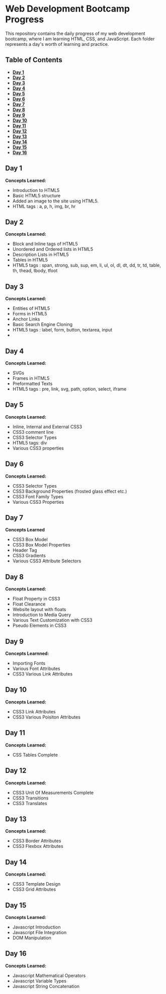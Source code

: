 # Web Development Bootcamp Progress

This repository contains the daily progress of my web development bootcamp, where I am learning HTML, CSS, and JavaScript. Each folder represents a day's worth of learning and practice.

## Table of Contents

- **[Day 1](#day-1)**<br>
- **[Day 2](#day-2)**<br>
- **[Day 3](#day-3)**<br>
- **[Day 4](#day-4)**<br>
- **[Day 5](#day-5)**<br>
- **[Day 6](#day-6)**<br>
- **[Day 7](#day-7)**<br>
- **[Day 8](#day-8)**<br>
- **[Day 9](#day-9)**<br>
- **[Day 10](#day-10)**<br>
- **[Day 11](#day-11)**<br>
- **[Day 12](#day-12)**<br>
- **[Day 13](#day-13)**<br>
- **[Day 14](#day-14)**<br>
- **[Day 15](#day-15)**<br>
- **[Day 16](#day-16)**<br>

## Day 1

**Concepts Learned:**

- Introduction to HTML5
- Basic HTML5 structure
- Added an image to the site using HTML5.
- HTML tags : a, p, h, img, br, hr

## Day 2

**Concepts Learned:**

- Block and Inline tags of HTML5
- Unordered and Ordered lists in HTML5
- Description Lists in HTML5
- Tables in HTML5
- HTML5 tags : span, strong, sub, sup, em, li, ul, ol, dl, dt, dd, tr, td, table, th, thead, tbody, tfoot

## Day 3

**Concepts Learned:**

- Entities of HTML5
- Forms in HTML5
- Anchor Links
- Basic Search Engine Cloning
- HTML5 tags : label, form, button, textarea, input
-

## Day 4

**Concepts Learned:**

- SVGs
- Frames in HTML5
- Preformatted Texts
- HTML5 tags : pre, link, svg, path, option, select, iframe

## Day 5

**Concepts Learned:**

- Inline, Internal and External CSS3
- CSS3 comment line
- CSS3 Selector Types
- HTML5 tags: div
- Various CSS3 properties

## Day 6

**Concepts Learned:**

- CSS3 Selector Types
- CSS3 Background Properties (frosted glass effect etc.)
- CSS3 Font Family Types
- Various CSS3 Properties

## Day 7

**Concepts Learned**

- CSS3 Box Model
- CSS3 Box Model Properties
- Header Tag
- CSS3 Gradients
- Various CSS3 Attribute Selectors

## Day 8

**Concepts Learned:**

- Float Property in CSS3
- Float Clearance
- Website layout with floats
- Introduction to Media Query
- Various Text Customization with CSS3
- Pseudo Elements in CSS3

## Day 9

**Concepts Learnned:**

- Importing Fonts
- Various Font Attributes
- CSS3 Various Link Attributes

## Day 10

**Concepts Learned:**

- CSS3 Link Attributes
- CSS3 Various Poisiton Attributes

## Day 11

**Concepts Learned:**

- CSS Tables Complete

## Day 12

**Concepts Learned:**

- CSS3 Unit Of Measurements Complete
- CSS3 Transitions
- CSS3 Translates

## Day 13

**Concepts Learned:**

- CSS3 Border Attributes
- CSS3 Flexbox Attributes

## Day 14

**Concepts Learned:**

- CSS3 Template Design
- CSS3 Grid Attributes

## Day 15

**Concepts Learned:**

- Javascript Introduction
- Javascript File Integration
- DOM Manipulation

## Day 16

**Concepts Learned:**

- Javascript Mathematical Operators
- Javascript Variable Types
- Javascript String Concatenation
